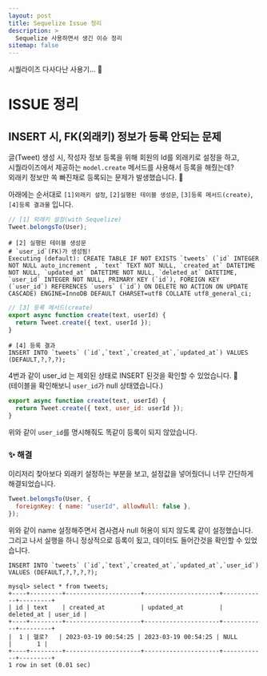 ```yaml
---
layout: post
title: Sequelize Issue 정리
description: >
  Sequelize 사용하면서 생긴 이슈 정리
sitemap: false
---
```


시퀄라이즈 다사다난 사용기... 🚶 

# ISSUE 정리

## INSERT 시, FK(외래키) 정보가 등록 안되는 문제

글(Tweet) 생성 시, 작성자 정보 등록을 위해 회원의 Id를 외래키로 설정을 하고,
<br>
시퀄라이즈에서 제공하는 `model.create` 메서드를 사용해서 등록을 해줬는데?
<br>
외래키 정보만 쏙 빠진채로 등록되는 문제가 발생했습니다. 🤔

아래에는 순서대로 `[1]외래키 설정`, `[2]실행된 테이블 생성문`, `[3]등록 메서드(create)`, `[4]등록 결과물` 입니다.

```javascript
// [1] 외래키 설정(with Sequelize)
Tweet.belongsTo(User);
```

```shell
# [2] 실행된 테이블 생성문
# `user_id`(FK)가 생성됨! 
Executing (default): CREATE TABLE IF NOT EXISTS `tweets` (`id` INTEGER NOT NULL auto_increment , `text` TEXT NOT NULL, `created_at` DATETIME NOT NULL, `updated_at` DATETIME NOT NULL, `deleted_at` DATETIME, `user_id` INTEGER NOT NULL, PRIMARY KEY (`id`), FOREIGN KEY (`user_id`) REFERENCES `users` (`id`) ON DELETE NO ACTION ON UPDATE CASCADE) ENGINE=InnoDB DEFAULT CHARSET=utf8 COLLATE utf8_general_ci;
```

```javascript
// [3] 등록 메서드(create)
export async function create(text, userId) {
  return Tweet.create({ text, userId });
}
```

```shell
# [4] 등록 결과
INSERT INTO `tweets` (`id`,`text`,`created_at`,`updated_at`) VALUES (DEFAULT,?,?,?);
```

4번과 같이 user_id 는 제외된 상태로 INSERT 된것을 확인할 수 있었습니다. 🫠
<br>
(테이블을 확인해보니 `user_id`가 null 상태였습니다.)

```javascript
export async function create(text, userId) {
  return Tweet.create({ text, user_id: userId });
}
```

위와 같이 `user_id`를 명시해줘도 똑같이 등록이 되지 않았습니다.

### ✨ 해결
이리저리 찾아보다 외래키 설정하는 부분을 보고, 설정값을 넣어줬더니 너무 간단하게 해결되었습니다.

```javascript
Tweet.belongsTo(User, {
  foreignKey: { name: "userId", allowNull: false },
});
```

위와 같이 name 설정해주면서 겸사겸사 null 허용이 되지 않도록 같이 설정했습니다.
<br>
그리고 나서 실행을 하니 정상적으로 등록이 됬고, 데이터도 들어간것을 확인할 수 있었습니다.

```shell
INSERT INTO `tweets` (`id`,`text`,`created_at`,`updated_at`,`user_id`) VALUES (DEFAULT,?,?,?,?);
```

```shell
mysql> select * from tweets;
+----+---------+---------------------+---------------------+------------+---------+
| id | text    | created_at          | updated_at          | deleted_at | user_id |
+----+---------+---------------------+---------------------+------------+---------+
|  1 | 헬로?   | 2023-03-19 00:54:25 | 2023-03-19 00:54:25 | NULL       |       1 |
+----+---------+---------------------+---------------------+------------+---------+
1 row in set (0.01 sec)
```